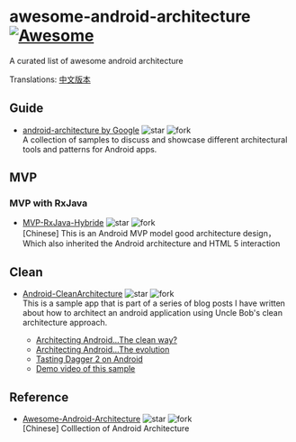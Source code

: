# awesome-android-architecture [![Awesome](https://cdn.rawgit.com/sindresorhus/awesome/d7305f38d29fed78fa85652e3a63e154dd8e8829/media/badge.svg)](https://github.com/sindresorhus/awesome)
A curated list of awesome android architecture

Translations: [中文版本](./README-cn.md)

## Guide

- [android-architecture   by Google](https://github.com/googlesamples/android-architecture) 
![star](http://githubbadges.com/star.svg?user=googlesamples&repo=android-architecture)
![fork](http://githubbadges.com/fork.svg?user=googlesamples&repo=android-architecture&style=flat&color=fff&background=007ec6)  
A collection of samples to discuss and showcase different architectural tools and patterns for Android apps.

## MVP

### MVP with RxJava

- [MVP-RxJava-Hybride](https://github.com/youxin11544/MVP-RxJava-Hybride) 
![star](http://githubbadges.com/star.svg?user=youxin11544&repo=MVP-RxJava-Hybride)
![fork](http://githubbadges.com/fork.svg?user=youxin11544&repo=MVP-RxJava-Hybride&style=flat&color=fff&background=007ec6)  
[Chinese] This is an Android MVP model good architecture design，Which also inherited the Android architecture and HTML 5 interaction

## Clean

- [Android-CleanArchitecture](https://github.com/android10/Android-CleanArchitecture) 
![star](http://githubbadges.com/star.svg?user=android10&repo=Android-CleanArchitecture)
![fork](http://githubbadges.com/fork.svg?user=android10&repo=Android-CleanArchitecture&style=flat&color=fff&background=007ec6)  
This is a sample app that is part of a series of blog posts I have written about how to architect an android application using Uncle Bob's clean architecture approach. 

   + [Architecting Android…The clean way?](http://fernandocejas.com/2014/09/03/architecting-android-the-clean-way/)
   + [Architecting Android…The evolution](http://fernandocejas.com/2015/07/18/architecting-android-the-evolution/)
   + [Tasting Dagger 2 on Android](http://fernandocejas.com/2015/04/11/tasting-dagger-2-on-android/)
   + [Demo video of this sample](http://youtu.be/XSjV4sG3ni0)

## Reference

- [Awesome-Android-Architecture](https://github.com/Juude/Awesome-Android-Architecture)
![star](http://githubbadges.com/star.svg?user=Juude&repo=Awesome-Android-Architecture)
![fork](http://githubbadges.com/fork.svg?user=Juude&repo=Awesome-Android-Architecture&style=flat&color=fff&background=007ec6)  
[Chinese] Colllection of Android Architecture

